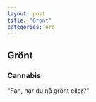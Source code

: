 ```yaml
---
layout: post
title: "Grönt"
categories: ord
---
```


## Grönt

### Cannabis

"Fan, har du nå grönt eller?"